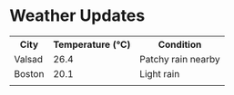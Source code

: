 # Weather Updates

<!-- WEATHER-UPDATE-START -->
<table><tr><th>City</th><th>Temperature (°C)</th><th>Condition</th></tr><tr><td>Valsad</td><td>26.4</td><td>Patchy rain nearby</td></tr><tr><td>Boston</td><td>20.1</td><td>Light rain</td></tr><tr><td></td><td></td><td></td></tr></table>
<!-- WEATHER-UPDATE-END -->
